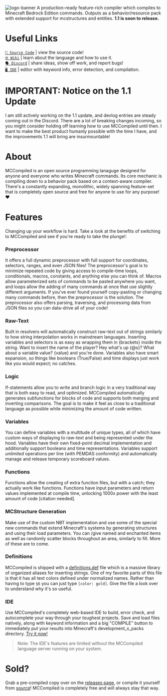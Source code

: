 ![logo-banner](https://user-images.githubusercontent.com/43343249/156271242-48851b88-915f-4229-8b60-0823041594b9.png)
A production-ready feature-rich compiler which compiles to Minecraft Bedrock Edition commands. Outputs as a behavior/resource pack with extended support for mcstructures and entities. **1.1 is soon to release.**


# Useful Links
[`📜 Source Code`](https://github.com/7UKECREAT0R/MCCompiledSource) | view the source code!<br />
[`🌐 Wiki`](https://github.com/7UKECREAT0R/MCCompiled/wiki) | learn about the language and how to use it.<br />
[`🗣️ Discord`](https://discord.gg/Jd4UCueKA8) | share ideas, show off work, and report bugs!<br />
[`🖥️ IDE`](https://7ukecreat0r.github.io/mccompiled/editor.html) | editor with keyword info, error detection, and compilation.<br />

# **IMPORTANT:** Notice on the 1.1 Update
I am still actively working on the 1.1 update, and devlog entries are steady coming out in the Discord. There are a lot of breaking changes incoming, so you might consider holding off learning how to use MCCompiled until then. I want to make the best product humanly possible with the time I have, and the improvements 1.1 will bring are insurmountable!

# About
MCCompiled is an open source programming lanaguge designed for anyone and everyone who writes Minecraft commands. Its core mechanic is compiling down to a behavior pack based on a context-aware compiler. There's a constantly expanding, monolithic, widely spanning feature-set that is completely open source and free for anyone to use for any purpose! ❤

# Features
Changing up your workflow is hard. Take a look at the benefits of switching to MCCompiled and see if you're ready to take the plunge!:

### Preprocessor
It offers a full dynamic preprocessor with full support for coordinates, selectors, ranges, and even JSON files! The preprocessor's goal is to minimize repeated code by giving access to compile-time loops, conditionals, macros, constants, and anything else you can think of. Macros allow parameterized sets of commands to be pasted anywhere you want, and loops allow the adding of many commands at once that use slightly different arguments. If you've ever found yourself copy-pasting or changing many commands before, then the preprocessor is the solution. The preprocessor also offers parsing, traversing, and processing data from JSON files so you can data-drive all of your code!

### Raw-Text
Built in resolvers will automatically construct raw-text out of strings similarly to how string interpolation works in mainstream languages. Inserting variables and selectors is as easy as wrapping them in {brackets} inside the string. Want to insert the name of the player? Hey what's up {@s}? What about a variable value? {value} and you're done. Variables also have smart expansion, so things like booleans (True/False) and time displays just work like you would expect; no catches.

### Logic
If-statements allow you to write and branch logic in a very traditional way that is both easy to read, and optimized. MCCompiled automatically generates subfunctions for blocks of code and supports both merging and inverting comparisons. The goal is to make it feel as close to a traditional language as possible while minimizing the amount of code written.

### Variables
You can define variables with a multitude of unique types, all of which have custom ways of displaying to raw-text and being represented under the hood. Variables have their own fixed-point decimal implementation and additionally support booleans and time representations. Variables support *unlimited* operations per line (with PEMDAS conformity) and automatically manage and release temporary scoreboard values.

### Functions
Functions allow the creating of extra function files, but with a catch; they actually work like functions. Functions have input parameters and return values implemented at compile time, unlocking 1000x power with the least amount of code \[citation needed\].

### MCStructure Generation
Make use of the custom NBT implementation and use some of the special new commands that extend Minecraft's systems by generating structures and using their load parameters. You can /give named and enchanted items as well as randomly scatter blocks throughout an area, similarly to fill. More of these are to come.

### Definitions
MCCompiled is shipped with a [definitions.def](https://github.com/7UKECREAT0R/MCCompiledSource/blob/master/mc-compiled/definitions.def) file which is a massive library of organized aliases for inserting strings. One of my favorite parts of this file is that it has all text colors defined under normalized names. Rather than having to type `§6` you can just type `[color: gold]`. Give the file a look over to understand why it's so useful.

### IDE
Use MCCompiled's completely web-based IDE to build, error check, and autocomplete your way through your toughest projects. Save and load files natively, along with keyword information and a big "COMPILE" button to immediately put your results into Minecraft's development_x_packs directory. [Try it now!](https://7ukecreat0r.github.io/mccompiled/editor.html)

> Note: The IDE's features are limited without the MCCompiled language server running on your system.

# Sold?
Grab a pre-compiled copy over on the [releases page](https://github.com/7UKECREAT0R/MCCompiled/releases), or compile it yourself from [source](https://github.com/7UKECREAT0R/MCCompiledSource)! MCCompiled is completely free and will always stay that way.
